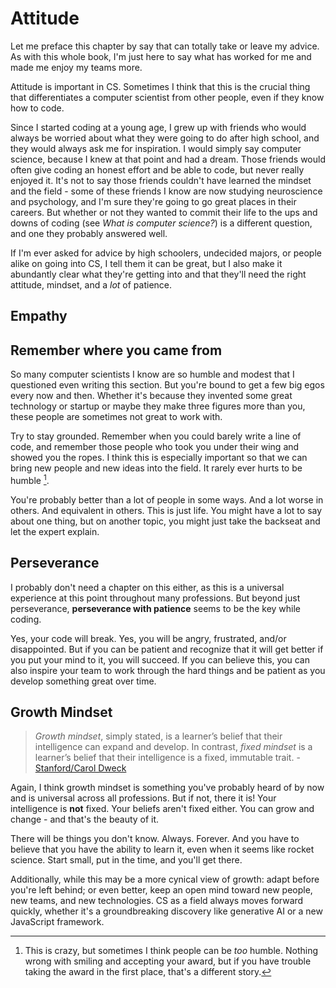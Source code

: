 # Attitude

Let me preface this chapter by say that can totally take or leave my advice.
As with this whole book, I'm just here to say what has worked for me and made
me enjoy my teams more.

Attitude is important in CS. Sometimes I think that this is the crucial thing
that differentiates a computer scientist from other people, even if they know
how to code.

Since I started coding at a young age, I grew up with friends who would always
be worried about what they were going to do after high school, and they would always
ask me for inspiration. I would simply say computer science, because I knew at that
point and had a dream. Those friends would often give coding an honest effort and
be able to code, but never really enjoyed it. It's not to say those 
friends couldn't have learned the mindset and the field - some of these friends
I know are now studying neuroscience and psychology, and I'm sure they're going to go great
places in their careers. But whether or not they wanted to commit their life to the
ups and downs of coding (see *What is computer science?*) is a different question,
and one they probably answered well. 

If I'm ever asked for advice by high schoolers, undecided majors, or people alike on
going into CS, I tell them it can be great, but I also make it abundantly clear what 
they're getting into and that they'll need the right attitude, mindset, and a *lot* of patience.

## Empathy

<!-- Empathy Over Genius: Engineers are better at “systemizing” than empathizing, and this is inherently learned., but you can practice -->

## Remember where you came from

So many computer scientists I know are so humble and modest that I questioned even
writing this section. But you're bound to get a few big egos every now and then.
Whether it's because they invented some great technology or startup or maybe they
make three figures more than you, these people are sometimes not great to work with.

Try to stay grounded. Remember when you could barely write a line of code, and remember
those people who took you under their wing and showed you the ropes. I think this is
especially important so that we can bring new people and new ideas into the field. It
rarely ever hurts to be humble [^ref1].

You're probably better than a lot of people in some ways. And a lot worse in others.
And equivalent in others. This is just life. You might have a lot to say about one
thing, but on another topic, you might just take the backseat and let the expert explain.

## Perseverance

I probably don't need a chapter on this either, as this is a universal experience
at this point throughout many professions. But beyond just perseverance, **perseverance
with patience** seems to be the key while coding.

Yes, your code will break. Yes, you will be angry, frustrated, and/or disappointed. But
if you can be patient and recognize that it will get better if you put your mind to it,
you will succeed. If you can believe this, you can also inspire your team to work
through the hard things and be patient as you develop something great over time. 

## Growth Mindset

> *Growth mindset*, simply stated, is a learner’s belief that their intelligence can expand and develop.
In contrast, *fixed mindset* is a learner’s belief that their intelligence is a fixed, immutable trait.
\- [Stanford/Carol Dweck](https://teachingcommons.stanford.edu/teaching-guides/foundations-course-design/learning-activities/growth-mindset-and-enhanced-learning#:~:text=Growth%20mindset%2C%20simply%20stated%2C%20is,is%20a%20fixed%2C%20immutable%20trait.)

Again, I think growth mindset is something you've probably heard of by now
and is universal across all professions. But if not, there it is! Your
intelligence is **not** fixed. Your beliefs aren't fixed either. You
can grow and change - and that's the beauty of it.

There will be things you don't know. Always. Forever. And you have to
believe that you have the ability to learn it, even when it seems like
rocket science. Start small, put in the time, and you'll get there.

Additionally, while this may be a more cynical view of growth: adapt 
before you're left behind; or even better, keep an open mind
toward new people, new teams, and new technologies. CS as a field
always moves forward quickly, whether it's a groundbreaking discovery
like generative AI or a new JavaScript framework.


[^ref1]: This is crazy, but sometimes I think people can be *too* humble. Nothing
wrong with smiling and accepting your award, but if you have trouble taking the award
in the first place, that's a different story.
